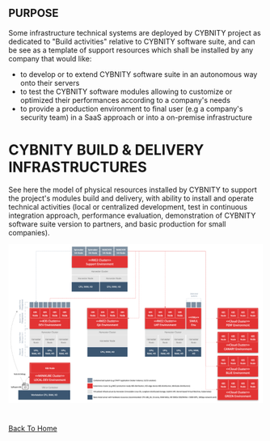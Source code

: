 ## PURPOSE
Some infrastructure technical systems are deployed by CYBNITY project as dedicated to "Build activities" relative to CYBNITY software suite, and can be see as a template of support resources which shall be installed by any company that would like:
- to develop or to extend CYBNITY software suite in an autonomous way onto their servers
- to test the CYBNITY software modules allowing to customize or optimized their performances according to a company's needs
- to provide a production environment to final user (e.g a company's security team) in a SaaS approach or into a on-premise infrastructure

# CYBNITY BUILD & DELIVERY INFRASTRUCTURES
See here the model of physical resources installed by CYBNITY to support the project's modules build and delivery, with ability to install and operate technical activities (local or centralized development, test in continuous integration approach, performance evaluation, demonstration of CYBNITY software suite version to partners, and basic production for small companies).

![image](CYBNITY_build_and_delivery_infrastructures.png)

#
[Back To Home](../README.md)
